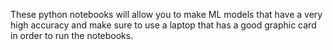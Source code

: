 These python notebooks will allow you to make ML models that have a very high accuracy and make sure to use a laptop that has a good graphic card in order to run the notebooks.
